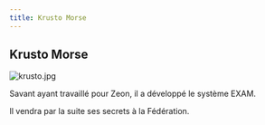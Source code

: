 ```yaml
---
title: Krusto Morse
---
```


Krusto Morse
------------


![krusto.jpg](/images/stories/saga/bluedestiny/persos/krusto.jpg)
  
Savant ayant travaillé pour Zeon, il a développé le système EXAM. 
  
Il vendra par la suite ses secrets à la Fédération. 
